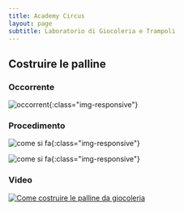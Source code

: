 ```yaml
---
title: Academy Circus
layout: page
subtitle: Laboratorio di Giocoleria e Trampoli
---
```


## Costruire le palline

### Occorrente

![occorrent](/uploads/occorrente.png){:class="img-responsive"}

### Procedimento

![come si fa](/uploads/come-01.png){:class="img-responsive"}

![come si fa](/uploads/come-02.png){:class="img-responsive"}

### Video

[![Come costruire le palline da giocoleria](/uploads/tutorial-palline.png)](https://www.youtube.com/watch?v=54uFbAGv4dU)